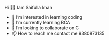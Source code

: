 Hi 👋🏻 Iam Saifulla khan 
- 👀 I’m interested in learning coding 
- 🌱 I’m currently learning BCA
- 💞️ I’m looking to collaborate on C
- 📫 How to reach me contact me
9380873135
<!---

